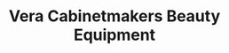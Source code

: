 ---
title: "Vera Cabinetmakers Beauty Equipment"
url: /brooklyn/vera-cabinetmakers-beauty-equipment/
shop: Kosmetik
---